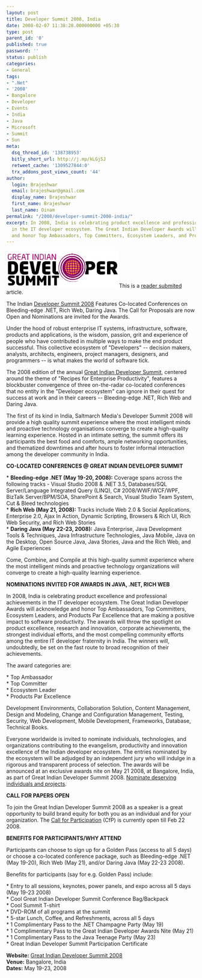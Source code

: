 ```yaml
---
layout: post
title: Developer Summit 2008, India
date: 2008-02-07 11:38:28.000000000 +05:30
type: post
parent_id: '0'
published: true
password: ''
status: publish
categories:
- General
tags:
- ".Net"
- '2008'
- Bangalore
- Developer
- Events
- India
- Java
- Microsoft
- Summit
- Sun
meta:
  dsq_thread_id: '138738953'
  bitly_short_url: http://j.mp/kLGjSJ
  retweet_cache: '1309527844:0'
  trx_addons_post_views_count: '44'
author:
  login: Brajeshwar
  email: brajeshwar@gmail.com
  display_name: Brajeshwar
  first_name: Brajeshwar
  last_name: Oinam
permalink: "/2008/developer-summit-2008-india/"
excerpt: In 2008, India is celebrating product excellence and professional achievements
  in the IT developer ecosystem. The Great Indian Developer Awards will acknowledge
  and honor Top Ambassadors, Top Committers, Ecosystem Leaders, and Products Par Excellence.
---
```

<p><a href="http://www.developersummit.com/"><img src="/static/2008/02/developersummit.png" alt="Great Indian Developer Summit" style="border: 0 none;" /></a>This is a <a href="http://www.brajeshwar.com/contact/">reader submited</a> article.</p>
<p>The Indian <a href="http://www.developersummit.com/">Developer Summit 2008</a> Features Co-located Conferences on Bleeding-edge .NET, Rich Web, Daring Java. The Call for Proposals are now Open and Nominations are invited for the Awards.</p>
<p>Under the hood of robust enterprise IT systems, infrastructure, software, products and applications, is the wisdom, passion, grit and experience of people who have contributed in multiple ways to make the end product successful. This collective ecosystem of "Developers" -- decision makers, analysts, architects, engineers, project managers, designers, and programmers -- is what makes the world of software tick.</p>
<p>The 2008 edition of the annual <a href="http://www.developersummit.com/">Great Indian Developer Summit</a>, centered around the theme of "Recipes for Enterprise Productivity", features a blockbuster convergence of three on-the-radar co-located conferences that no entity in the "Developer ecosystem" can ignore in their quest for success at work and in their careers -- Bleeding-edge .NET, Rich Web and Daring Java.</p>
<p></p>
<p>The first of its kind in India, Saltmarch Media's Developer Summit 2008 will provide a high quality summit experience where the most intelligent minds and proactive technology organisations converge to create a high-quality learning experience. Hosted in an intimate setting, the summit offers its participants the best food and comforts, ample networking opportunities, and thematized downtimes and after hours to foster informal interaction among the developer community in India.</p>
<p><strong>CO-LOCATED CONFERENCES @ GREAT INDIAN DEVELOPER SUMMIT</strong></p>
<p>* <strong>Bleeding-edge .NET (May 19-20, 2008):</strong> Coverage spans across the following tracks - Visual Studio 2008 & .NET 3.5, Databases/SQL Server/Language Integrated Query (LINQ), C# 2008/WWF/WCF/WPF, BizTalk Server/BPM/SOA, SharePoint & Search, Visual Studio Team System, Cut & Bleed technologies<br />
* <strong>Rich Web (May 21, 2008):</strong> Tracks include Web 2.0 & Social Applications, Enterprise 2.0, Ajax In Action, Dynamic Scripting, Browsers & Rich UI, Rich Web Security, and Rich Web Stories<br />
* <strong>Daring Java (May 22-23, 2008):</strong> Java Enterprise, Java Development Tools & Techniques, Java Infrastructure Technologies, Java Mobile, Java on the Desktop, Open Source Java, Java Stories, Java and the Rich Web, and Agile Experiences</p>
<p>Come, Combine, and Compile at this high-quality summit experience where the most intelligent minds and proactive technology organizations will converge to create a high-quality learning experience.</p>
<p><strong>NOMINATIONS INVITED FOR AWARDS IN JAVA, .NET, RICH WEB</strong></p>
<p>In 2008, India is celebrating product excellence and professional achievements in the IT developer ecosystem. The Great Indian Developer Awards will acknowledge and honor Top Ambassadors, Top Committers, Ecosystem Leaders, and Products Par Excellence that are making a positive impact to software productivity. The awards will throw the spotlight on product excellence, research and innovation, corporate achievements, the strongest individual efforts, and the most compelling community efforts among the entire IT developer fraternity in India. The winners will, undoubtedly, be set on the fast route to broad recognition of their achievements.</p>
<p>The award categories are:</p>
<p>* Top Ambassador<br />
* Top Committer<br />
* Ecosystem Leader<br />
* Products Par Excellence</p>
<p></p>
<p>Development Environments, Collaboration Solution, Content Management, Design and Modeling, Change and Configuration Management, Testing, Security, Web Development, Mobile Development, Frameworks, Database, Technical Books.</p>
<p>Everyone worldwide is invited to nominate individuals, technologies, and organizations contributing to the evangelism, productivity and innovation excellence of the Indian developer ecosystem. The entries nominated by the ecosystem will be adjudged by an independent jury who will indulge in a rigorous and transparent process of selection. The awards will be announced at an exclusive awards nite on May 21 2008, at Bangalore, India, as part of Great Indian Developer Summit 2008. <a href="http://developersummit.com/awards.html">Nominate deserving individuals and projects</a>.</p>
<p><strong>CALL FOR PAPERS OPEN</strong></p>
<p>To join the Great Indian Developer Summit 2008 as a speaker is a great opportunity to build brand equity for both you as an individual and for your organization. The <a href="http://www.developersummit.com/callforpaper.html">Call for Participation</a> (CfP) is currently open till Feb 22 2008.</p>
<p><strong>BENEFITS FOR PARTICIPANTS/WHY ATTEND</strong></p>
<p>Participants can choose to sign up for a Golden Pass (access to all 5 days) or choose a co-located conference package, such as Bleeding-edge .NET (May 19-20), Rich Web (May 21), and/or Daring Java (May 22-23 2008).</p>
<p>Benefits for participants (say for e.g. Golden Pass) include:</p>
<p>* Entry to all sessions, keynotes, power panels, and expo across all 5 days (May 19-23 2008)<br />
* Cool Great Indian Developer Summit Conference Bag/Backpack<br />
* Cool Summit T-shirt<br />
* DVD-ROM of all programs at the summit<br />
* 5-star Lunch, Coffee, and Refreshments, across all 5 days<br />
* 1 Complimentary Pass to the .NET Champagne Party (May 19)<br />
* 1 Complimentary Pass to the Great Indian Developer Awards Nite (May 21)<br />
* 1 Complimentary Pass to the Java Teenage Party (May 23)<br />
* Great Indian Developer Summit Participation Certificate</p>
<p><strong>Website:</strong> <a href="http://www.developersummit.com/">Great Indian Developer Summit 2008</a><br />
<strong>Venue:</strong> Bangalore, India<br />
<strong>Dates:</strong> May 19-23, 2008</p>
